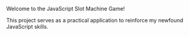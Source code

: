Welcome to the JavaScript Slot Machine Game!

This project serves as a practical application to reinforce my newfound JavaScript skills. 

